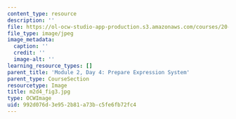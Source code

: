 ```yaml
---
content_type: resource
description: ''
file: https://ol-ocw-studio-app-production.s3.amazonaws.com/courses/20-109-laboratory-fundamentals-in-biological-engineering-spring-2010/992d076d3e952b81a73bc5fe6fb72fc4_m2d4_fig3.jpg
file_type: image/jpeg
image_metadata:
  caption: ''
  credit: ''
  image-alt: ''
learning_resource_types: []
parent_title: 'Module 2, Day 4: Prepare Expression System'
parent_type: CourseSection
resourcetype: Image
title: m2d4_fig3.jpg
type: OCWImage
uid: 992d076d-3e95-2b81-a73b-c5fe6fb72fc4
---
```

